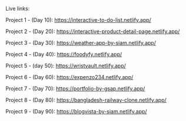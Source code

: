 Live links:

Project 1 - (Day 10): https://interactive-to-do-list.netlify.app/

Project 2 - (Day 20): https://interactive-product-detail-page.netlify.app/

Project 3 - (Day 30): https://weather-app-by-siam.netlify.app/

Project 4 - (Day 40): https://foodyfy.netlify.app/

Project 5 - (day 50): https://wristvault.netlify.app/

Project 6 - (Day 60): https://expenzo234.netlify.app/

Project 7 - (Day 70): https://portfolio-by-gsap.netlify.app/

Project 8 - (Day 80): https://bangladesh-railway-clone.netlify.app/

Project 9 - (Day 90): https://blogvista-by-siam.netlify.app/
